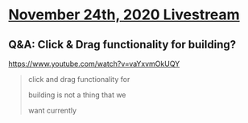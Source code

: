 # [November 24th, 2020 Livestream](../2020-11-24.md)
## Q&A: Click & Drag functionality for building?
https://www.youtube.com/watch?v=vaYxvmOkUQY
> click and drag functionality for
> 
> building is not a thing that we
> 
> want currently
> 

